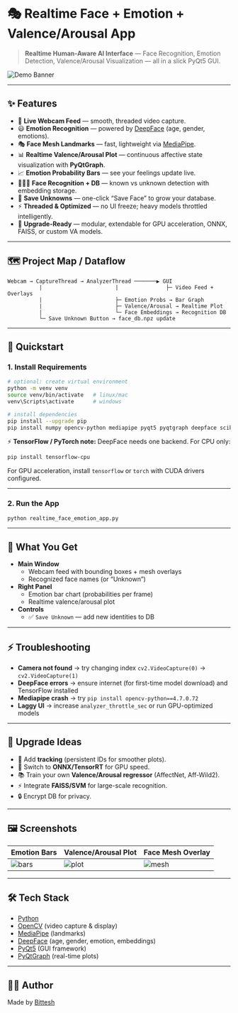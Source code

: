 # 🎭 Realtime Face + Emotion + Valence/Arousal App  

> **Realtime Human-Aware AI Interface** — Face Recognition, Emotion Detection, Valence/Arousal Visualization — all in a slick PyQt5 GUI.  

![Demo Banner](https://user-images.githubusercontent.com/your-demo-banner.png) <!-- Replace with actual demo GIF/screenshot -->

---

## ✨ Features
- 🔴 **Live Webcam Feed** — smooth, threaded video capture.  
- 😃 **Emotion Recognition** — powered by [DeepFace](https://github.com/serengil/deepface) (age, gender, emotions).  
- 🎭 **Face Mesh Landmarks** — fast, lightweight via [MediaPipe](https://developers.google.com/mediapipe).  
- 📊 **Realtime Valence/Arousal Plot** — continuous affective state visualization with **PyQtGraph**.  
- 📈 **Emotion Probability Bars** — see your feelings update live.  
- 🧑‍🤝‍🧑 **Face Recognition + DB** — known vs unknown detection with embedding storage.  
- 💾 **Save Unknowns** — one-click “Save Face” to grow your database.  
- ⚡ **Threaded & Optimized** — no UI freeze; heavy models throttled intelligently.  
- 🔧 **Upgrade-Ready** — modular, extendable for GPU acceleration, ONNX, FAISS, or custom VA models.  

---

## 🗺️ Project Map / Dataflow  

```
Webcam → CaptureThread → AnalyzerThread ───────▶ GUI
          |                       |               ├─ Video Feed + Overlays
          |                       ├─ Emotion Probs → Bar Graph
          |                       ├─ Valence/Arousal → Realtime Plot
          |                       └─ Face Embeddings → Recognition DB
          └─ Save Unknown Button → face_db.npz update
```

---

## 🚀 Quickstart

### 1. Install Requirements  
```bash
# optional: create virtual environment
python -m venv venv
source venv/bin/activate   # linux/mac
venv\Scripts\activate      # windows

# install dependencies
pip install --upgrade pip
pip install numpy opencv-python mediapipe pyqt5 pyqtgraph deepface scikit-learn imutils
```

⚡ **TensorFlow / PyTorch note:** DeepFace needs one backend. For CPU only:  
```bash
pip install tensorflow-cpu
```

For GPU acceleration, install `tensorflow` or `torch` with CUDA drivers configured.  

---

### 2. Run the App  
```bash
python realtime_face_emotion_app.py
```

---

## 🎥 What You Get
- **Main Window**  
  - Webcam feed with bounding boxes + mesh overlays  
  - Recognized face names (or “Unknown”)  
- **Right Panel**  
  - Emotion bar chart (probabilities per frame)  
  - Realtime valence/arousal plot  
- **Controls**  
  - ✅ `Save Unknown` — add new identities to DB  

---

## ⚡ Troubleshooting

- **Camera not found** → try changing index `cv2.VideoCapture(0)` → `cv2.VideoCapture(1)`  
- **DeepFace errors** → ensure internet (for first-time model download) and TensorFlow installed  
- **Mediapipe crash** → try `pip install opencv-python==4.7.0.72`  
- **Laggy UI** → increase `analyzer_throttle_sec` or run GPU-optimized models  

---

## 🚧 Upgrade Ideas
- 🎯 Add **tracking** (persistent IDs for smoother plots).  
- 🚀 Switch to **ONNX/TensorRT** for GPU speed.  
- 📚 Train your own **Valence/Arousal regressor** (AffectNet, Aff-Wild2).  
- ⚡ Integrate **FAISS/SVM** for large-scale recognition.  
- 🔒 Encrypt DB for privacy.  

---

## 🖼️ Screenshots  
| Emotion Bars | Valence/Arousal Plot | Face Mesh Overlay |
|--------------|----------------------|-------------------|
| ![bars](https://user-images.githubusercontent.com/emotion-bars.png) | ![plot](https://user-images.githubusercontent.com/valence-plot.png) | ![mesh](https://user-images.githubusercontent.com/facemesh.png) |

---

## 🛠️ Tech Stack
- [Python](https://www.python.org/)  
- [OpenCV](https://opencv.org/) (video capture & display)  
- [MediaPipe](https://developers.google.com/mediapipe) (landmarks)  
- [DeepFace](https://github.com/serengil/deepface) (age, gender, emotion, embeddings)  
- [PyQt5](https://pypi.org/project/PyQt5/) (GUI framework)  
- [PyQtGraph](http://www.pyqtgraph.org/) (real-time plots)  

---

## 🧑‍💻 Author
Made by [Bittesh](https://github.com/BITtech05)  
